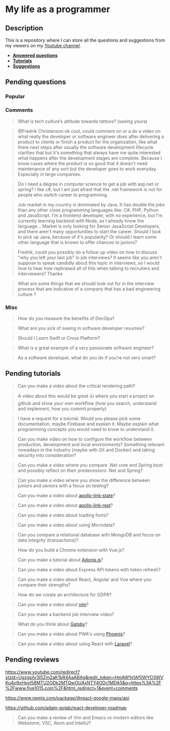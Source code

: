 # My life as a programmer

## Description

This is a repository where I can store all the 
questions and suggestions from my viewers on my [Youtube channel](https://www.youtube.com/user/Fidde12345).

* **[Answered questions](https://www.youtube.com/playlist?list=PLBAZWBMYeVYjXogYQDd1rwVI0c5YoioqU)**
* **[Tutorials](./tutorials.md)**
* **[Suggestions](./suggestions.md)**

## Pending questions

### Popular

### Comments

> What is tech culture’s attitude towards tattoos? (seeing yours)

> @Fredrik Christenson ok cool, could comment on or a do a video on what really the developer or software engineer does after delivering a product to clients or finish a product for the organization, like what there next steps after usually the software development lifecycle clarifies that but it's something that always have me quite interested what happens after the development stages are complete. Because I know cases where the product is so good that it doesn't need maintenance of any sort but the developer goes to work everyday. Especially in large companies.

> Do I need a degree in computer science to get a job with asp.net or spring? I like c#, but I am just afraid that the .net framework is not for people who switch career to programming.

> Job market in my country is dominated by Java. It has double the jobs than any other close programming languages like: C#, PHP, Python and JavaScript. I'm a frontend developer, with no experience, but I'm currently learning backend with Node, as I already know the language...
Market is only looking for Senior JavaScript Developers, and there aren't many opportunities to start the career. Should I look to pick up Java, because of it's popularity? Or should I learn some other language that is known to offer chances to juniors?

> Fredrik, could you possibly do a follow up video on how to discuss "why you left your last job" in job interviews? It seems like you aren't suppose to speak candidly about this topic in interviews, so I would love to hear how rephrased all of this when talking to recruiters and interviewers? Thanks

> What are some things that we should look out for in the interview process that are indicative of a company that has a bad engineering culture ?

### Misc

> How do you measure the benefits of DevOps?

> What are you sick of seeing in software developer resumes?

> Should I Learn Swift or Cross Platform?

> What is a great example of a very passionate software engineer?

> As a software developer, what do you do if you’re not very smart?

## Pending tutorials

> Can you make a video about the critical rendering path?

> A video about this would be great 👍 where you start a project on github and show your own workflow (how you search, understand and implement, how you commit properly) 

> I have a request for a tutorial. Would you please pick some documentation, maybe Firebase and explain it. Maybe explain what programming concepts you would need to know to understand it.

> Can you make video on how to configure the workflow between production, development and local environments? Something relevant nowadays in the industry (maybe with Git and Docker) and taking security into consideration?

> Can you make a video where you compare .Net core and Spring boot and possibly reflect on their predecessors .Net and Spring?

> Can you make a video where you show the difference between juniors and seniors with a focus on testing?

> Can you make a video about [apollo-link-state](https://www.apollographql.com/docs/link/links/state.html)?

> Can you make a video about [apollo-link-rest](https://www.apollographql.com/docs/link/links/rest.html)?

> Can you make a video about loading fonts?

> Can you make a video about using Microdata?

> Can you compare a relational database with MongoDB and focus on data integrity (transactions)?

> How do you build a Chrome extension with Vue.js?

> Can you make a tutorial about [Adonis.js](https://adonisjs.com/)?

> Can you make a video about Express API tokens with token refresh?

> Can you make a video about React, Angular and Vue where you compare their strengths?

> How do we create an architecture for GDPR?

> Can you make a video about [nim](https://nim-lang.org/)?

> Can you make a backend job interview video?

> What do you think about [Gatsby](https://www.gatsbyjs.org/docs/)?

> Can you make a video about PWA's using [Phoenix](http://phoenixframework.org)?

> Can you make a video about using React with [Laravel](https://laravel.com/)?

## Pending reviews

https://www.youtube.com/redirect?stzid=Ugzgsily3I5Zm2aK1bR4AaABAg&redir_token=HmAW1n1Af0WYO3WVKu4o9xHpvl58MTU2ODk2MTQwOUAxNTY4ODc1MDA5&q=https%3A%2F%2Fwww.five1015.com%2F&html_redirect=1&event=comments

https://www.npmjs.com/package/@react-google-maps/api

https://github.com/adam-golab/react-developer-roadmap

> Can you make a review of Vim and Emacs vs modern editors like Webstorm, VSC, Atom and IntelliJ?
